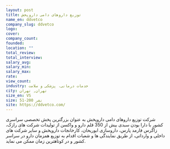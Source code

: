 ```yaml
---
layout: post
title: توزیع داروهای دامی داروپخش
name_en: ddvetco
company_slug: ddvetco
logo: 
cover: 
company_count:
founded:
location: ""
total_review: 
total_interview: 
salary_avg: 
salary_min: 
salary_max: 
rate: 
view_count: 
industry: خدمات درمانی، پزشکی و سلامت
city: تهران, تهران
size_en: VS
size: 51-200 نفر
site: https://ddvetco.com/
---
```


شرکت توزیع داروهای دامی داروپخش به عنوان بزرگترین پخش تخصصی سراسری کشور با دارا بودن سبدی بیش از 350 قلم دارو و واکسن از تولیدات شرکت های رازک، زاگرس فارمد پارس، داروسازی ابوریحان، کارخانجات داروپخش و سایر شرکت های داخلی و وارداتی، از طریق نمایندگی ها و شعبات اقدام به توزیع همزمان دارو در سراسر کشور و در کوتاهترین زمان ممکن می نماید.

